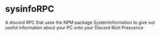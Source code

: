# sysinfoRPC
A discord RPC that uses the NPM package SystemInformation to give out useful information about your PC onto your Discord Rich Prescence
